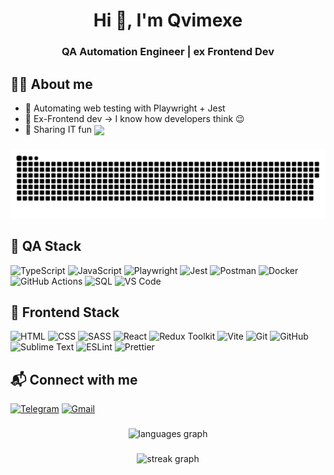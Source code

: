 <h1 align="center">Hi 👋, I'm Qvimexe</h1>

<h3 align="center">QA Automation Engineer | ex Frontend Dev</h3>

###

## 👨‍💻 About me

- 🧪 Automating web testing with Playwright + Jest
- 🎨 Ex-Frontend dev → I know how developers think 😉
- 🎥 <span align="center">Sharing IT fun 
  <a href="https://www.youtube.com/@qvimexe" target="_blank">
  <img src="https://img.shields.io/badge/-YouTube-FF0000?logo=youtube&logoColor=fff&style=flat" height="20" style="vertical-align: middle;"/></a>
</span>

###

<p align="center">
 <img width="600" src="assets/github-snake.svg" alt="snake"/>
</p>

###

## 🧪 QA Stack

![TypeScript](https://img.shields.io/badge/-TypeScript-3178C6?logo=typescript&logoColor=fff)
![JavaScript](https://img.shields.io/badge/-JavaScript-F7DF1E?logo=javascript&logoColor=000)
![Playwright](https://img.shields.io/badge/-Playwright-2EAD33?logo=playwright&logoColor=fff)
![Jest](https://img.shields.io/badge/-Jest-C21325?logo=jest&logoColor=fff)
![Postman](https://img.shields.io/badge/-Postman-FF6C37?logo=postman&logoColor=fff)
![Docker](https://img.shields.io/badge/-Docker-2496ED?logo=docker&logoColor=fff)
![GitHub Actions](https://img.shields.io/badge/-CI%2FCD-2088FF?logo=githubactions&logoColor=fff)
![SQL](https://img.shields.io/badge/-SQL-336791?logo=postgresql&logoColor=fff)
![VS Code](https://img.shields.io/badge/-VS%20Code-007ACC?logo=visualstudiocode&logoColor=fff)

## 🎨 Frontend Stack

![HTML](https://img.shields.io/badge/-HTML5-E34F26?logo=html5&logoColor=fff)
![CSS](https://img.shields.io/badge/-CSS3-1572B6?logo=css3&logoColor=fff)
![SASS](https://img.shields.io/badge/-Sass-CC6699?logo=sass&logoColor=fff)
![React](https://img.shields.io/badge/-React-61DAFB?logo=react&logoColor=000)
![Redux Toolkit](https://img.shields.io/badge/-Redux%20Toolkit-764ABC?logo=redux&logoColor=fff)
![Vite](https://img.shields.io/badge/-Vite-646CFF?logo=vite&logoColor=fff)
![Git](https://img.shields.io/badge/-Git-F05032?logo=git&logoColor=fff)
![GitHub](https://img.shields.io/badge/-GitHub-181717?logo=github&logoColor=fff)
![Sublime Text](https://img.shields.io/badge/-Sublime%20Text-FF9800?logo=sublimetext&logoColor=fff)
![ESLint](https://img.shields.io/badge/-ESLint-4B32C3?logo=eslint&logoColor=fff)
![Prettier](https://img.shields.io/badge/-Prettier-F7B93E?logo=prettier&logoColor=000)

###

## 📬 Connect with me

[![Telegram](https://img.shields.io/badge/-Telegram-26A5E4?logo=telegram&logoColor=fff)](https://t.me/qvimq)
[![Gmail](https://img.shields.io/badge/-Gmail-EA4335?logo=gmail&logoColor=fff)](mailto:qvimexe@gmail.com)

###

<div align="center">
  <img src="https://github-readme-stats.vercel.app/api/top-langs?username=qvimexe&locale=en&hide_title=false&layout=compact&card_width=320&langs_count=5&theme=dark&hide_border=false" height="150" alt="languages graph"  />
</div>

###

<div align="center">
  <img src="https://streak-stats.demolab.com?user=qvimexe&locale=en&mode=daily&theme=dark&hide_border=false&border_radius=5&order=3" height="220" alt="streak graph"  />
</div>

###
